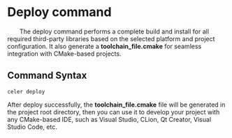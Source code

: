 # Deploy command

&emsp;&emsp;The deploy command performs a complete build and install for all required third-party libraries based on the selected platform and project configuration. It also generate a **toolchain_file.cmake** for seamless integration with CMake-based projects.

## Command Syntax

```shell
celer deploy
```

After deploy successfully, the **toolchain_file.cmake** file will be generated in the project root directory, then you can use it to develop your project with any CMake-based IDE, such as Visual Studio, CLion, Qt Creator, Visual Studio Code, etc.